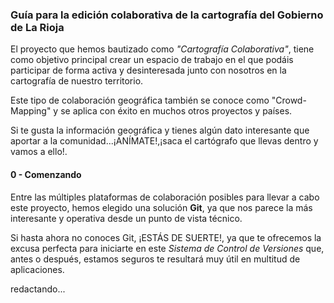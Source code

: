 ﻿### Guía para la edición colaborativa de la cartografía del Gobierno de La Rioja

El proyecto que hemos bautizado como *"Cartografía Colaborativa"*, tiene como objetivo principal crear un espacio de trabajo en el que podáis participar de forma activa y desinteresada junto con nosotros en la cartografía de nuestro territorio.

Este tipo de colaboración geográfica también se conoce como "Crowd-Mapping" y se aplica con éxito en muchos otros proyectos y países.

Si te gusta la información geográfica y tienes algún dato interesante que aportar a la comunidad...¡ANÍMATE!,¡saca el cartógrafo que llevas dentro y vamos a ello!.

#### 0 - Comenzando

Entre las múltiples plataformas de colaboración posibles para llevar a cabo este proyecto, hemos elegido una solución **Git**, ya que nos parece la más interesante y operativa desde un punto de vista técnico.

Si hasta ahora no conoces Git, ¡ESTÁS DE SUERTE!, ya que te ofrecemos la excusa perfecta para iniciarte en este *Sistema de Control de Versiones* que, antes o después, estamos seguros te resultará muy útil en multitud de aplicaciones.

redactando...


[GitHub]: https://github.com/
[Cartografía colaborativa]: Https://github.com/iderioja/cartografia_colaborativa
[Git]: http://git-scm.com/
